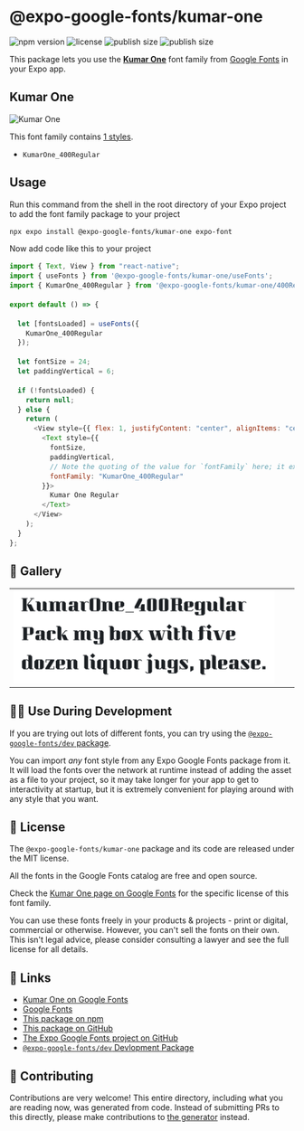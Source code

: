 # @expo-google-fonts/kumar-one

![npm version](https://flat.badgen.net/npm/v/@expo-google-fonts/kumar-one)
![license](https://flat.badgen.net/github/license/expo/google-fonts)
![publish size](https://flat.badgen.net/packagephobia/install/@expo-google-fonts/kumar-one)
![publish size](https://flat.badgen.net/packagephobia/publish/@expo-google-fonts/kumar-one)

This package lets you use the [**Kumar One**](https://fonts.google.com/specimen/Kumar+One) font family from [Google Fonts](https://fonts.google.com/) in your Expo app.

## Kumar One

![Kumar One](./font-family.png)

This font family contains [1 styles](#-gallery).

- `KumarOne_400Regular`

## Usage

Run this command from the shell in the root directory of your Expo project to add the font family package to your project

```sh
npx expo install @expo-google-fonts/kumar-one expo-font
```

Now add code like this to your project

```js
import { Text, View } from "react-native";
import { useFonts } from '@expo-google-fonts/kumar-one/useFonts';
import { KumarOne_400Regular } from '@expo-google-fonts/kumar-one/400Regular';

export default () => {

  let [fontsLoaded] = useFonts({
    KumarOne_400Regular
  });

  let fontSize = 24;
  let paddingVertical = 6;

  if (!fontsLoaded) {
    return null;
  } else {
    return (
      <View style={{ flex: 1, justifyContent: "center", alignItems: "center" }}>
        <Text style={{
          fontSize,
          paddingVertical,
          // Note the quoting of the value for `fontFamily` here; it expects a string!
          fontFamily: "KumarOne_400Regular"
        }}>
          Kumar One Regular
        </Text>
      </View>
    );
  }
};
```

## 🔡 Gallery


||||
|-|-|-|
|![KumarOne_400Regular](./400Regular/KumarOne_400Regular.ttf.png)||||


## 👩‍💻 Use During Development

If you are trying out lots of different fonts, you can try using the [`@expo-google-fonts/dev` package](https://github.com/expo/google-fonts/tree/master/font-packages/dev#readme).

You can import _any_ font style from any Expo Google Fonts package from it. It will load the fonts over the network at runtime instead of adding the asset as a file to your project, so it may take longer for your app to get to interactivity at startup, but it is extremely convenient for playing around with any style that you want.


## 📖 License

The `@expo-google-fonts/kumar-one` package and its code are released under the MIT license.

All the fonts in the Google Fonts catalog are free and open source.

Check the [Kumar One page on Google Fonts](https://fonts.google.com/specimen/Kumar+One) for the specific license of this font family.

You can use these fonts freely in your products & projects - print or digital, commercial or otherwise. However, you can't sell the fonts on their own. This isn't legal advice, please consider consulting a lawyer and see the full license for all details.

## 🔗 Links

- [Kumar One on Google Fonts](https://fonts.google.com/specimen/Kumar+One)
- [Google Fonts](https://fonts.google.com/)
- [This package on npm](https://www.npmjs.com/package/@expo-google-fonts/kumar-one)
- [This package on GitHub](https://github.com/expo/google-fonts/tree/master/font-packages/kumar-one)
- [The Expo Google Fonts project on GitHub](https://github.com/expo/google-fonts)
- [`@expo-google-fonts/dev` Devlopment Package](https://github.com/expo/google-fonts/tree/master/font-packages/dev)

## 🤝 Contributing

Contributions are very welcome! This entire directory, including what you are reading now, was generated from code. Instead of submitting PRs to this directly, please make contributions to [the generator](https://github.com/expo/google-fonts/tree/master/packages/generator) instead.
